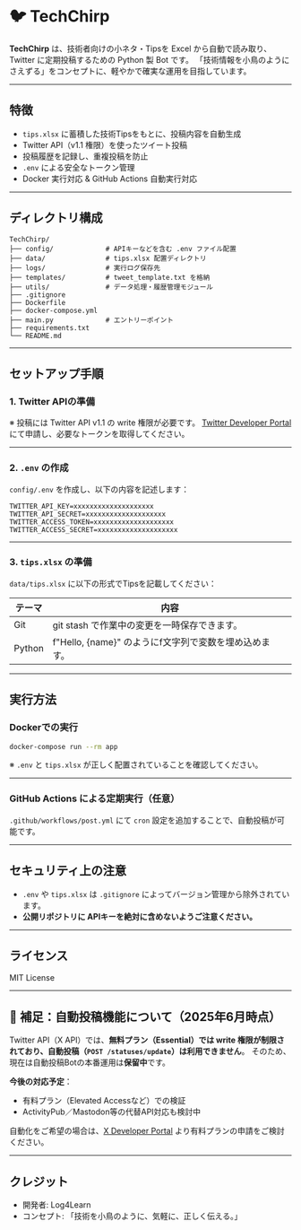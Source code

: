 # 🐦 TechChirp

**TechChirp** は、技術者向けの小ネタ・Tipsを Excel から自動で読み取り、Twitter に定期投稿するための Python 製 Bot です。
「技術情報を小鳥のようにさえずる」をコンセプトに、軽やかで確実な運用を目指しています。

---

## 特徴

* `tips.xlsx` に蓄積した技術Tipsをもとに、投稿内容を自動生成
* Twitter API（v1.1 権限）を使ったツイート投稿
* 投稿履歴を記録し、重複投稿を防止
* `.env` による安全なトークン管理
* Docker 実行対応 & GitHub Actions 自動実行対応

---

## ディレクトリ構成

```
TechChirp/
├── config/             # APIキーなどを含む .env ファイル配置
├── data/               # tips.xlsx 配置ディレクトリ
├── logs/               # 実行ログ保存先
├── templates/          # tweet_template.txt を格納
├── utils/              # データ処理・履歴管理モジュール
├── .gitignore
├── Dockerfile
├── docker-compose.yml
├── main.py             # エントリーポイント
├── requirements.txt
└── README.md
```

---

## セットアップ手順

### 1. Twitter APIの準備

※ 投稿には Twitter API v1.1 の write 権限が必要です。
[Twitter Developer Portal](https://developer.x.com/en/portal/products/elevated) にて申請し、必要なトークンを取得してください。

---

### 2. `.env` の作成

`config/.env` を作成し、以下の内容を記述します：

```
TWITTER_API_KEY=xxxxxxxxxxxxxxxxxxxx
TWITTER_API_SECRET=xxxxxxxxxxxxxxxxxxxx
TWITTER_ACCESS_TOKEN=xxxxxxxxxxxxxxxxxxxx
TWITTER_ACCESS_SECRET=xxxxxxxxxxxxxxxxxxxx
```

---

### 3. `tips.xlsx` の準備

`data/tips.xlsx` に以下の形式でTipsを記載してください：

| テーマ    | 内容                                   |
| ------ | ------------------------------------ |
| Git    | git stash で作業中の変更を一時保存できます。          |
| Python | f"Hello, {name}" のようにf文字列で変数を埋め込めます。 |

---

## 実行方法

### Dockerでの実行

```bash
docker-compose run --rm app
```

※ `.env` と `tips.xlsx` が正しく配置されていることを確認してください。

---

### GitHub Actions による定期実行（任意）

`.github/workflows/post.yml` にて `cron` 設定を追加することで、自動投稿が可能です。

---

## セキュリティ上の注意

* `.env` や `tips.xlsx` は `.gitignore` によってバージョン管理から除外されています。
* **公開リポジトリに APIキーを絶対に含めないようご注意ください。**

---

## ライセンス

MIT License

---

## 🚧 補足：自動投稿機能について（2025年6月時点）

Twitter API（X API）では、**無料プラン（Essential）では write 権限が制限されており、自動投稿（`POST /statuses/update`）は利用できません**。
そのため、現在は自動投稿Botの本番運用は**保留中**です。

**今後の対応予定**：

* 有料プラン（Elevated Accessなど）での検証
* ActivityPub／Mastodon等の代替API対応も検討中

自動化をご希望の場合は、[X Developer Portal](https://developer.x.com/en/portal/products) より有料プランの申請をご検討ください。

---

## クレジット

* 開発者: Log4Learn
* コンセプト: 「技術を小鳥のように、気軽に、正しく伝える。」

